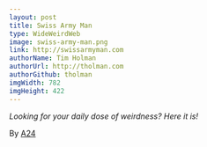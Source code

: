 ```yaml
---
layout: post
title: Swiss Army Man
type: WideWeirdWeb
image: swiss-army-man.png
link: http://swissarmyman.com
authorName: Tim Holman
authorUrl: http://tholman.com
authorGithub: tholman
imgWidth: 782
imgHeight: 422
---
```


_Looking for your daily dose of weirdness? Here it is!_

By [A24](http://a24films.com)
